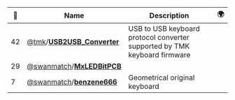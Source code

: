 |:star2: | Name | Description | 🌍|
|---|---|---|---|
|42|[@tmk](https://github.com/tmk)/[**USB2USB_Converter**](https://github.com/tmk/USB2USB_Converter)|USB to USB keyboard protocol converter supported by TMK keyboard firmware||
|29|[@swanmatch](https://github.com/swanmatch)/[**MxLEDBitPCB**](https://github.com/swanmatch/MxLEDBitPCB)|||
|7|[@swanmatch](https://github.com/swanmatch)/[**benzene666**](https://github.com/swanmatch/benzene666)|Geometrical original keyboard||

